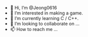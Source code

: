 - 👋 Hi, I’m @Jeong0616
- 👀 I’m interested in making a game.
- 🌱 I’m currently learning C / C++.
- 💞️ I’m looking to collaborate on ...
- 📫 How to reach me ...

<!---
Jeong0616/Jeong0616 is a ✨ special ✨ repository because its `README.md` (this file) appears on your GitHub profile.
You can click the Preview link to take a look at your changes.
--->
